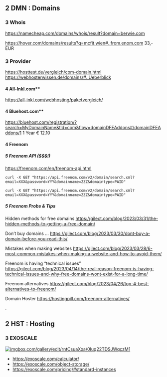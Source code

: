 2 DMN : Domains
------------------------------------------------------------------------

### 3 Whois

https://namecheap.com/domains/whois/result?domain=berwie.com

https://hover.com/domains/results?q=mcfit.wien#..from.enom.com   33,- EUR


### 3 Provider

https://hosttest.de/vergleich/com-domain.html
https://webhosterwissen.de/domains/#..Ueberblick


#### 4 All-Inkl.com**
https://all-inkl.com/webhosting/paketvergleich/


#### 4 Bluehost.com**
https://bluehost.com/registration/?search=MyDomainName&tld=com&flow=domainDFEAddons#/domainDFEAddons/1
1 Year € 12.10


#### 4 Freenom

##### 5 Freenom API ($$$!)

https://freenom.com/en/freenom-api.html

```
curl -X GET "https://api.freenom.com/v2/domain/search.xml?email=XXX&password=YYY&domainname=ZZZ&domaintype=PAID"

curl -X GET "https://api.freenom.com/v2/domain/search.xml?email=XXX&password=YYY&domainname=ZZZ&domaintype=PAID"
```

##### 5 Freenom Probs & Tips

Hidden methods for free domains
https://gilect.com/blog/2023/03/31/the-hidden-methods-to-getting-a-free-domain/

Don’t buy domains ...
https://gilect.com/blog/2023/03/30/dont-buy-a-domain-before-you-read-this/

Mistakes when making websites
https://gilect.com/blog/2023/03/28/6-most-common-mistakes-when-making-a-website-and-how-to-avoid-them/

Freenom is having “technical issues”
https://gilect.com/blog/2023/04/14/the-real-reason-freenom-is-having-technical-issues-and-why-free-domains-wont-exist-for-a-long-time/

Freenom alternatives
https://gilect.com/blog/2023/04/26/top-4-best-alternatives-to-freenom/

Domain Hoster
https://hostingpill.com/freenom-alternatives/

.

2 HST : Hosting
------------------------------------------------------------------------

### 3 EXOSCALE

<a href="https://imgbox.com/OnnkQbTv">
 <img src="https://thumbs2.imgbox.com/85/84/OnnkQbTv_t.png" alt="imgbox.com/gallery/edit/rntCsuaXxa/0Iuq22TDSJWqczM1"/></a>
<a href="https://imgbox.com/L3OSNVHa">
  <img src="https://thumbs2.imgbox.com/e8/a8/L3OSNVHa_t.png" alt=""/></a>
  
- https://exoscale.com/calculator/
- https://exoscale.com/object-storage/
- https://exoscale.com/pricing/#standard-instances
